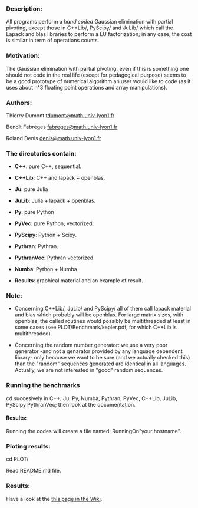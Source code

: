### Description:

All programs perform a  _hand coded_ Gaussian elimination with partial pivoting, except those
in 
C++Lib/, PyScipy/ and JuLib/ which call the Lapack and blas libraries  to perform
a LU factorization; in any case, the cost is similar in term of operations counts. 

### Motivation:

The  Gaussian elimination with partial pivoting, even if this is something one
should not code in the real life (except for pedagogical purpose) seems to be
a good prototype of numerical algorithm an user would like to code (as it uses
about n^3 floating point operations and array manipulations).

### Authors:

Thierry Dumont   tdumont@math.univ-lyon1.fr

Benoît Fabrèges  fabreges@math.univ-lyon1.fr

Roland Denis     denis@math.univ-lyon1.fr

### The directories contain:

- **C++**:      pure C++, sequential.

- **C++Lib**:   C++ and lapack + openblas.

- **Ju**:       pure Julia

- **JuLib**:    Julia +  lapack + openblas.


- **Py**:       pure Python

- **PyVec**:    pure Python, vectorized.

- **PyScipy**:  Python + Scipy.

- **Pythran**:  Pythran.

- **PythranVec**: Pythran vectorized

- **Numba**:    Python + Numba

- **Results**:    graphical material and an example of result.

### Note:

* Concerning C++Lib/,  JuLib/ and PyScipy/ all of them call lapack  material and
blas which probably will be openblas. For large matrix sizes, with openblas, the
called routines would possibly be multithreaded at least in some cases (see
PLOT/Benchmark/kepler.pdf, for which C++Lib is multithreaded).

* Concerning the random number generator: we use a very poor
generator -and not a genarator provided by any language dependent
library- only because we want to be sure (and we actually checked
this) than the "random" sequences generated are identical in all
languages. Actually, we are not interested in "good" random sequences. 

### Running the benchmarks

cd succesively in C++, Ju, Py, Numba, Pythran, PyVec, C++Lib, JuLib,
PyScipy PythranVec; then look at the documentation.

#### Results:

Running the codes  will create a file named:  RunningOn"your
hostname".

### Ploting results:

cd PLOT/

Read README.md file.


### Results:
Have a look at the  [this page in the Wiki](https://github.com/Thierry-Dumont/BenchmarksPythonJuliaAndCo/wiki/3-The-Gaussian-Benchmark).
